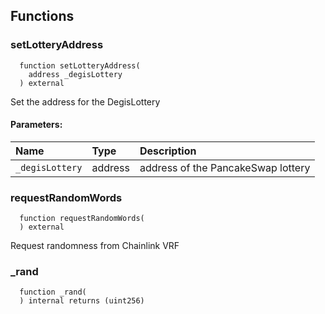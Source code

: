 


## Functions
### setLotteryAddress
```solidity
  function setLotteryAddress(
    address _degisLottery
  ) external
```
Set the address for the DegisLottery


#### Parameters:
| Name | Type | Description                                                          |
| :--- | :--- | :------------------------------------------------------------------- |
|`_degisLottery` | address | address of the PancakeSwap lottery

### requestRandomWords
```solidity
  function requestRandomWords(
  ) external
```
Request randomness from Chainlink VRF



### _rand
```solidity
  function _rand(
  ) internal returns (uint256)
```




